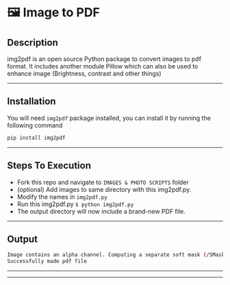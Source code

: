 # 🖼️ Image to PDF

## Description

img2pdf is an open source Python package to convert images to pdf format. It includes another module Pillow which can also be used to enhance image (Brightness, contrast and other things)

---

## Installation

You will need `img2pdf` package installed, you can install it by running the following command

```bash
pip install img2pdf
```

---

## Steps To Execution

-   Fork this repo and navigate to `IMAGES & PHOTO SCRIPTS` folder
-   (optional) Add images to same directory with this img2pdf.py.
-   Modify the names in `img2pdf.py`
-   Run this img2pdf.py `$ python img2pdf.py`
-   The output directory will now include a brand-new PDF file.

---

## Output

```bash
Image contains an alpha channel. Computing a separate soft mask (/SMask) image to store transparency in PDF.
Successfully made pdf file
```

---

---
